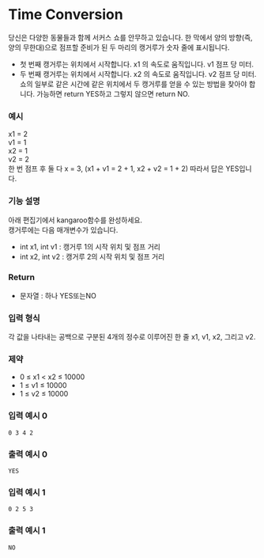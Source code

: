# Time Conversion
당신은 다양한 동물들과 함께 서커스 쇼를 안무하고 있습니다. 한 막에서 양의 방향(즉, 양의 무한대)으로 점프할 준비가 된 두 마리의 캥거루가 숫자 줄에 표시됩니다.
* 첫 번째 캥거루는 위치에서 시작합니다. x1 의 속도로 움직입니다. v1 점프 당 미터.
* 두 번째 캥거루는 위치에서 시작합니다. x2 의 속도로 움직입니다. v2 점프 당 미터.
쇼의 일부로 같은 시간에 같은 위치에서 두 캥거루를 얻을 수 있는 방법을 찾아야 합니다. 가능하면 return YES하고 그렇지 않으면 return NO.  

### 예시
x1 = 2  
v1 = 1  
x2 = 1  
v2 = 2  
한 번 점프 후 둘 다 x = 3, (x1 + v1 = 2 + 1, x2 + v2 = 1 + 2) 따라서 답은 YES입니다.

### 기능 설명
아래 편집기에서 kangaroo함수를 완성하세요.  
캥거루에는 다음 매개변수가 있습니다.  
* int x1, int v1 : 캥거루 1의 시작 위치 및 점프 거리
* int x2, int v2 : 캥거루 2의 시작 위치 및 점프 거리

### Return
* 문자열 : 하나 YES또는NO

### 입력 형식
각 값을 나타내는 공백으로 구분된 4개의 정수로 이루어진 한 줄 x1, v1, x2, 그리고 v2.

### 제약
* 0 ≤ x1 < x2 ≤ 10000
* 1 ≤ v1 ≤ 10000
* 1 ≤ v2 ≤ 10000

### 입력 예시 0
```
0 3 4 2
```

### 출력 예시 0
```
YES
```

### 입력 예시 1
```
0 2 5 3
```

### 출력 예시 1
```
NO
```